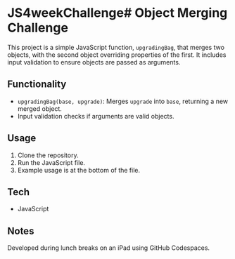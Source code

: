 # JS4weekChallenge# Object Merging Challenge

This project is a simple JavaScript function, `upgradingBag`, that merges two objects, with the second object overriding properties of the first. It includes input validation to ensure objects are passed as arguments.

## Functionality

* `upgradingBag(base, upgrade)`: Merges `upgrade` into `base`, returning a new merged object.
* Input validation checks if arguments are valid objects.

## Usage

1.  Clone the repository.
2.  Run the JavaScript file.
3.  Example usage is at the bottom of the file.

## Tech

* JavaScript

## Notes

Developed during lunch breaks on an iPad using GitHub Codespaces.